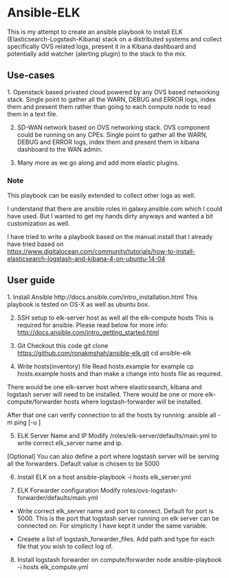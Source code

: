 <h1> Ansible-ELK </h1>

This is my attempt to create an ansible playbook to install ELK (Elasticsearch-Logstash-Kibana)
stack on a distributed systems and collect specifically OVS related logs, present it in a Kibana
dashboard and potentially add watcher (alerting plugin) to the stack to the mix.

<h2> Use-cases </h2>
1. Openstack based privated cloud powered by any OVS based networking stack. Single point to gather
all the WARN, DEBUG and ERROR logs, index them and present them rather than going to each compute node to 
read them in a text file.

2. SD-WAN network based on OVS networking stack. OVS component could be running on any CPEs.
Single point to gather all the WARN, DEBUG and ERROR logs, index them and present them in kibana
dashboard to the WAN admin.

3. Many more as we go along and add more elastic plugins.
 
<h3> Note </h3>
This playbook can be easily extended to collect other logs as well. 

I understand that there are ansible roles in galaxy.ansible.com
which I could have used. But I wanted to get my hands dirty anyways and wanted a bit customization
as well. 

I have tried to write a playbook based on the manual install that I already have tried 
based on <href> https://www.digitalocean.com/community/tutorials/how-to-install-elasticsearch-logstash-and-kibana-4-on-ubuntu-14-04 </href>


<h2> User guide </h2>
1. Install Ansible
<href> http://docs.ansible.com/intro_installation.html </href>
This playbook is tested on OS-X as well as ubuntu box.

2. SSH setup to elk-server host as well all the elk-compute hosts
This is required for ansible. Please read below for more info:
http://docs.ansible.com/intro_getting_started.html

3. Git Checkout this code
git clone https://github.com/ronakmshah/ansible-elk.git
cd ansible-elk

4. Write hosts(inventory) file
Read hosts.example for example
cp hosts.example hosts and than make a change into hosts file as required.

There would be one elk-server host where elasticsearch, kibana and logstash server will need to be installed.
There would be one or more elk-compute/forwarder hosts where logstash-forwarder will be installed.

After that one can verify connection to all the hosts by running:
ansible all -m ping [-u <user>]

5. ELK Server Name and IP
Modify /roles/elk-server/defaults/main.yml
to write correct elk_server name and ip.

[Optional] You can also define a port where logstash server will be serving all the forwarders.
Default value is chosen to be 5000

6. Install ELK on a host
ansible-playbook -i hosts elk_server.yml

7. ELK Forwarder configuration
Modify roles/ovs-logstash-forwarder/defaults/main.yml
- Write correct elk_server name and port to connect.
  Default for port is 5000. This is the port that logstash server running on elk server 
  can be connected on. For simplicity I have kept it under the same variable. 

- Creaete a list of logstash_forwarder_files.
  Add path and type for each file that you wish to collect log of.

8. Install logstash forwarder on compute/forwarder node
ansible-playbook -i hosts elk_compute.yml


